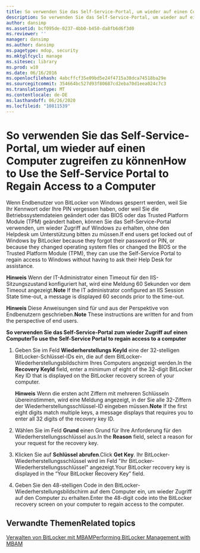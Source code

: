 ```yaml
---
title: So verwenden Sie das Self-Service-Portal, um wieder auf einen Computer zugreifen zu können
description: So verwenden Sie das Self-Service-Portal, um wieder auf einen Computer zugreifen zu können
author: dansimp
ms.assetid: bcf095de-0237-4bb0-b450-da8fb6d6f3d0
ms.reviewer: ''
manager: dansimp
ms.author: dansimp
ms.pagetype: mdop, security
ms.mktglfcycl: manage
ms.sitesec: library
ms.prod: w10
ms.date: 06/16/2016
ms.openlocfilehash: 4abcffcf35e09bd5e24f4715a38dca74518ba29e
ms.sourcegitcommit: 354664bc527d93f80687cd2eba70d1eea024c7c3
ms.translationtype: MT
ms.contentlocale: de-DE
ms.lasthandoff: 06/26/2020
ms.locfileid: "10811539"
---
```

# <span data-ttu-id="66d2a-103">So verwenden Sie das Self-Service-Portal, um wieder auf einen Computer zugreifen zu können</span><span class="sxs-lookup"><span data-stu-id="66d2a-103">How to Use the Self-Service Portal to Regain Access to a Computer</span></span>


<span data-ttu-id="66d2a-104">Wenn Endbenutzer von BitLocker von Windows gesperrt werden, weil Sie Ihr Kennwort oder Ihre PIN vergessen haben, oder weil Sie die Betriebssystemdateien geändert oder das BIOS oder das Trusted Platform Module (TPM) geändert haben, können Sie das Self-Service-Portal verwenden, um wieder Zugriff auf Windows zu erhalten, ohne den Helpdesk um Unterstützung bitten zu müssen.</span><span class="sxs-lookup"><span data-stu-id="66d2a-104">If end users get locked out of Windows by BitLocker because they forgot their password or PIN, or because they changed operating system files or changed the BIOS or the Trusted Platform Module (TPM), they can use the Self-Service Portal to regain access to Windows without having to ask their Help Desk for assistance.</span></span>

<span data-ttu-id="66d2a-105">**Hinweis**  Wenn der IT-Administrator einen Timeout für den IIS-Sitzungszustand konfiguriert hat, wird eine Meldung 60 Sekunden vor dem Timeout angezeigt.</span><span class="sxs-lookup"><span data-stu-id="66d2a-105">**Note** If the IT administrator configured an IIS Session State time-out, a message is displayed 60 seconds prior to the time-out.</span></span>

 

<span data-ttu-id="66d2a-106">**Hinweis**  Diese Anweisungen sind für und aus der Perspektive von Endbenutzern geschrieben.</span><span class="sxs-lookup"><span data-stu-id="66d2a-106">**Note** These instructions are written for and from the perspective of end users.</span></span>

 

**<span data-ttu-id="66d2a-107">So verwenden Sie das Self-Service-Portal zum wieder Zugriff auf einen Computer</span><span class="sxs-lookup"><span data-stu-id="66d2a-107">To use the Self-Service Portal to regain access to a computer</span></span>**

1.  <span data-ttu-id="66d2a-108">Geben Sie im Feld **Wiederherstellungs KeyId** eine der 32-stelligen BitLocker-Schlüssel-IDs ein, die auf dem BitLocker-Wiederherstellungsbildschirm Ihres Computers angezeigt werden.</span><span class="sxs-lookup"><span data-stu-id="66d2a-108">In the **Recovery KeyId** field, enter a minimum of eight of the 32-digit BitLocker Key ID that is displayed on the BitLocker recovery screen of your computer.</span></span>

    <span data-ttu-id="66d2a-109">**Hinweis**  Wenn die ersten acht Ziffern mit mehreren Schlüsseln übereinstimmen, wird eine Meldung angezeigt, in der Sie alle 32-Ziffern der Wiederherstellungsschlüssel-ID eingeben müssen.</span><span class="sxs-lookup"><span data-stu-id="66d2a-109">**Note** If the first eight digits match multiple keys, a message displays that requires you to enter all 32 digits of the recovery key ID.</span></span>

     

2.  <span data-ttu-id="66d2a-110">Wählen Sie im Feld **Grund** einen Grund für Ihre Anforderung für den Wiederherstellungsschlüssel aus.</span><span class="sxs-lookup"><span data-stu-id="66d2a-110">In the **Reason** field, select a reason for your request for the recovery key.</span></span>

3.  <span data-ttu-id="66d2a-111">Klicken Sie auf **Schlüssel abrufen**.</span><span class="sxs-lookup"><span data-stu-id="66d2a-111">Click **Get Key**.</span></span> <span data-ttu-id="66d2a-112">Ihr BitLocker-Wiederherstellungsschlüssel wird im Feld "Ihr BitLocker-Wiederherstellungsschlüssel" angezeigt.</span><span class="sxs-lookup"><span data-stu-id="66d2a-112">Your BitLocker recovery key is displayed in the “Your BitLocker Recovery Key” field.</span></span>

4.  <span data-ttu-id="66d2a-113">Geben Sie den 48-stelligen Code in den BitLocker-Wiederherstellungsbildschirm auf dem Computer ein, um wieder Zugriff auf den Computer zu erhalten.</span><span class="sxs-lookup"><span data-stu-id="66d2a-113">Enter the 48-digit code into the BitLocker recovery screen on your computer to regain access to the computer.</span></span>

## <span data-ttu-id="66d2a-114">Verwandte Themen</span><span class="sxs-lookup"><span data-stu-id="66d2a-114">Related topics</span></span>


[<span data-ttu-id="66d2a-115">Verwalten von BitLocker mit MBAM</span><span class="sxs-lookup"><span data-stu-id="66d2a-115">Performing BitLocker Management with MBAM</span></span>](performing-bitlocker-management-with-mbam-mbam-2.md)

 

 






